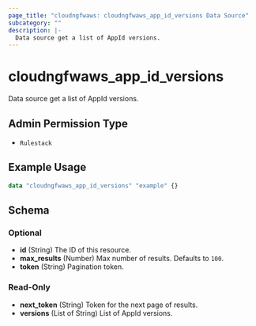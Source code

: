 ```yaml
---
page_title: "cloudngfwaws: cloudngfwaws_app_id_versions Data Source"
subcategory: ""
description: |-
  Data source get a list of AppId versions.
---
```


# cloudngfwaws_app_id_versions

Data source get a list of AppId versions.


## Admin Permission Type

* `Rulestack`


## Example Usage

```terraform
data "cloudngfwaws_app_id_versions" "example" {}
```


<!-- schema generated by tfplugindocs -->
## Schema

### Optional

- **id** (String) The ID of this resource.
- **max_results** (Number) Max number of results. Defaults to `100`.
- **token** (String) Pagination token.

### Read-Only

- **next_token** (String) Token for the next page of results.
- **versions** (List of String) List of AppId versions.
